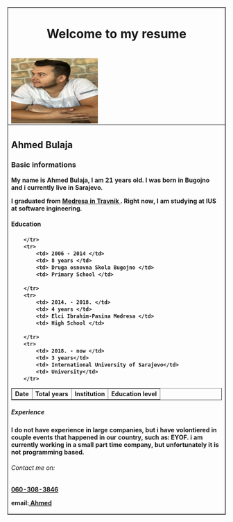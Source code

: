 <html>  
<body>
<table border="1" align="center" width="75%">
<tr>
<th> <h1> Welcome to my resume <h1>
   <img src="ahmed.png"  width="200"
         height="150" align="left">

<tr> <th align ="left"> <h2>Ahmed Bulaja </h2>
<h3>Basic informations </h3>

<p> My name is Ahmed Bulaja, I am 21 years old. I was born in Bugojno and i currently live in Sarajevo.</p>
	<p>I graduated from <a href="https://www.medresa.edu.ba/">Medresa in Travnik </a>. Right now, I am studying at IUS at software ingineering.</p> 
		


   <h4>Education</h4>
   <table border="1">
		<tr>
			<th> Date </th>
			<th> Total years </th>
			<th> Institution </th>
			<th> Education level </th>
			
		</tr>
		<tr>
			<td> 2006 - 2014 </td>
			<td> 8 years </td>
			<td> Druga osnovna Skola Bugojno </td>
			<td> Primary School </td>
		
		</tr>
		<tr>
			<td> 2014. - 2018. </td>
			<td> 4 years </td>
			<td> Elci Ibrahim-Pasina Medresa </td>
			<td> High School </td>
			
		</tr>
		<tr>
			<td> 2018. - now </td>
			<td> 3 years</td>
			<td> International University of Sarajevo</td>
			<td> University</td>
		</tr>
		
   </table>
   <h5> Experience </h5>
		<p> I do not have experience in large companies, but i have volontiered in couple events that happened in our country, such as: EYOF.
		i am currently working in a small part time company, but unfortunately it is not programming based.</p>

<h6>Contact me on:</h6>
		<a href="tel:1+38761-308-3846"> 060-308-3846</a>
		<p> email:<a href="mailto:bulaja.ahmed@gmail.com"> Ahmed </a> </p>

 
